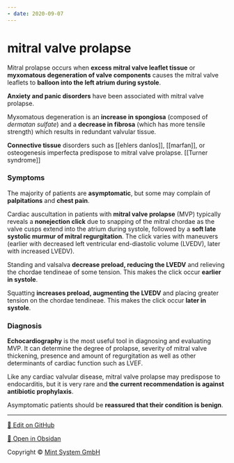 ```yaml
---
- date: 2020-09-07
---
```


# mitral valve prolapse

Mitral prolapse occurs when **excess mitral valve leaflet tissue** or **myxomatous degeneration of valve components** causes the mitral valve leaflets to **balloon into the left atrium during systole**.

**Anxiety and panic disorders** have been associated with mitral valve prolapse.

Myxomatous degeneration is an **increase in spongiosa** (composed of _dermatan sulfate_) and a **decrease in fibrosa** (which has more tensile strength) which results in redundant valvular tissue.

**Connective tissue** disorders such as [[ehlers danlos]], [[marfan]], or osteogenesis imperfecta predispose to mitral valve prolapse. [[Turner syndrome]]

### Symptoms

The majority of patients are **asymptomatic**, but some may complain of **palpitations** and **chest pain**.

<!-- mitral valve prolapse murmur -->

Cardiac auscultation in patients with **mitral valve prolapse** (MVP) typically reveals a **nonejection click** due to snapping of the mitral chordae as the valve cusps extend into the atrium during systole, followed by a **soft late systolic murmur of mitral regurgitation**. The click varies with maneuvers (earlier with decreased left ventricular end-diastolic volume (LVEDV), later with increased LVEDV).

Standing and valsalva **decrease preload, reducing the LVEDV** and relieving the chordae tendineae of some tension. This makes the click occur **earlier in systole**.

Squatting **increases preload, augmenting the LVEDV** and placing greater tension on the chordae tendineae. This makes the click occur **later in systole**.

### Diagnosis

<!-- ignore -->

**Echocardiography** is the most useful tool in diagnosing and evaluating MVP. It can determine the degree of prolapse, severity of mitral valve thickening, presence and amount of regurgitation as well as other determinants of cardiac function such as LVEF.

Like any cardiac valvular disease, mitral valve prolapse may predispose to endocarditis, but it is very rare and **the current recommendation is against antibiotic prophylaxis**.

Asymptomatic patients should be **reassured that their condition is benign**.


<hr>

[📝 Edit on GitHub](https://github.com/Mint-System/Knowledge/blob/master/mitral%20valve%20prolapse.md)

[📂 Open in Obsidan](obsidian://open?vault=Knowledge%20Mint%20System&file=mitral%20valve%20prolapse.md ':target=_self')

<footer>Copyright © <a href="https://www.mint-system.ch/">Mint System GmbH</a></footer>